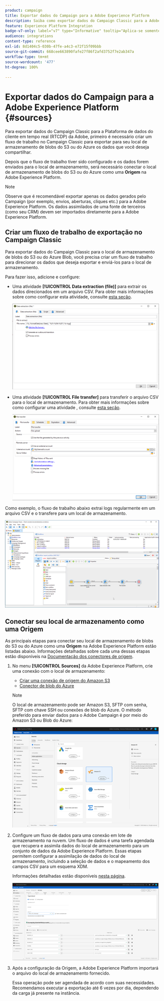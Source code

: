 ```yaml
---
product: campaign
title: Exportar dados do Campaign para a Adobe Experience Platform
description: Saiba como exportar dados do Campaign Classic para a Adobe Experience Platform
feature: Experience Platform Integration
badge-v7-only: label="v7" type="Informative" tooltip="Aplica-se somente ao Campaign Classic v7"
audience: integrations
content-type: reference
exl-id: 8d1404c5-030b-47fe-a4c3-e72f15f09bbb
source-git-commit: 668cee663890fafe27f86f2afd3752f7e2ab347a
workflow-type: tm+mt
source-wordcount: '477'
ht-degree: 100%

---
```


# Exportar dados do Campaign para a Adobe Experience Platform {#sources}



Para exportar dados do Campaign Classic para a Plataforma de dados do cliente em tempo real (RTCDP) da Adobe, primeiro é necessário criar um fluxo de trabalho no Campaign Classic para exportar para seu local de armazenamento de blobs do S3 ou do Azure os dados que você deseja compartilhar.

Depois que o fluxo de trabalho tiver sido configurado e os dados forem enviados para o local de armazenamento, será necessário conectar o local de armazenamento de blobs do S3 ou do Azure como uma **Origem** na Adobe Experience Platform.

>[!NOTE]
>
>Observe que é recomendável exportar apenas os dados gerados pelo Campaign (por exemplo, envios, aberturas, cliques etc.) para a Adobe Experience Platform. Os dados assimilados de uma fonte de terceiros (como seu CRM) devem ser importados diretamente para a Adobe Experience Platform.

## Criar um fluxo de trabalho de exportação no Campaign Classic

Para exportar dados do Campaign Classic para o local de armazenamento de blobs do S3 ou do Azure Blob, você precisa criar um fluxo de trabalho para direcionar os dados que deseja exportar e enviá-los para o local de armazenamento.

Para fazer isso, adicione e configure:

* Uma atividade **[!UICONTROL Data extraction (file)]** para extrair os dados direcionados em um arquivo CSV. Para obter mais informações sobre como configurar esta atividade, consulte [esta seção](../../workflow/using/extraction-file.md).

  ![](assets/rtcdp-extract-file.png)

* Uma atividade **[!UICONTROL File transfer]** para transferir o arquivo CSV para o local de armazenamento. Para obter mais informações sobre como configurar uma atividade , consulte [esta seção](../../workflow/using/file-transfer.md).

  ![](assets/rtcdp-file-transfer.png)

Como exemplo, o fluxo de trabalho abaixo extrai logs regularmente em um arquivo CSV e o transfere para um local de armazenamento.

![](assets/aep-export.png)

## Conectar seu local de armazenamento como uma Origem

As principais etapas para conectar seu local de armazenamento de blobs do S3 ou do Azure como uma **Origem** na Adobe Experience Platform estão listadas abaixo. Informações detalhadas sobre cada uma dessas etapas estão disponíveis na [Documentação dos conectores de origem](https://experienceleague.adobe.com/docs/experience-platform/sources/home.html?lang=pt-BR).

1. No menu **[!UICONTROL Sources]** da Adobe Experience Platform, crie uma conexão com o local de armazenamento:

   * [Criar uma conexão de origem do Amazon S3](https://experienceleague.adobe.com/docs/experience-platform/sources/ui-tutorials/create/cloud-storage/s3.html?lang=pt-BR)
   * [Conector de blob do Azure](https://experienceleague.adobe.com/docs/experience-platform/sources/connectors/cloud-storage/blob.html?lang=pt-BR)

   >[!NOTE]
   >
   >O local de armazenamento pode ser Amazon S3, SFTP com senha, SFTP com chave SSH ou conexões de blob do Azure. O método preferido para enviar dados para o Adobe Campaign é por meio do Amazon S3 ou Blob do Azure:

   ![](assets/rtcdp-connector.png)

1. Configure um fluxo de dados para uma conexão em lote de armazenamento na nuvem. Um fluxo de dados é uma tarefa agendada que recupera e assimila dados do local de armazenamento para um conjunto de dados da Adobe Experience Platform. Essas etapas permitem configurar a assimilação de dados do local de armazenamento, incluindo a seleção de dados e o mapeamento dos campos CSV para um esquema XDM.

   Informações detalhadas estão disponíveis [nesta página](https://experienceleague.adobe.com/docs/experience-platform/sources/ui-tutorials/dataflow/cloud-storage.html?lang=pt-BR).

   ![](assets/rtcdp-map-xdm.png)

1. Após a configuração da Origem, a Adobe Experience Platform importará o arquivo do local de armazenamento fornecido.

   Essa operação pode ser agendada de acordo com suas necessidades. Recomendamos executar a exportação até 6 vezes por dia, dependendo da carga já presente na instância.
